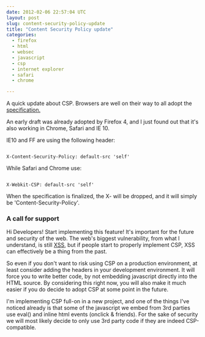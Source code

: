 ```yaml
---
date: 2012-02-06 22:57:04 UTC
layout: post
slug: content-security-policy-update
title: "Content Security Policy update"
categories:
  - firefox
  - html
  - websec
  - javascript
  - csp
  - internet explorer
  - safari
  - chrome

---
```

<p>A quick update about CSP. Browsers are well on their way to all adopt the <a href="https://dvcs.w3.org/hg/content-security-policy/raw-file/tip/csp-specification.dev.html">specification.</a></p>

<p>An early draft was already adopted by Firefox 4, and I just found out that it's also working in Chrome, Safari and IE 10.</p>

<p>IE10 and FF are using the following header:</p>

```

X-Content-Security-Policy: default-src 'self'
```

<p>While Safari and Chrome use:</p>

```

X-Webkit-CSP: default-src 'self'
```

<p>When the specification is finalized, the X- will be dropped, and it will simply be 'Content-Security-Policy'.</p>

<h3>A call for support</h3>

<p>Hi Developers! Start implementing this feature! It's important for the future and security of the web. The web's biggest vulnerability, from what I understand, is still <a href="https://en.wikipedia.org/wiki/Cross-site_scripting">XSS</a>, but if people start to properly implement CSP, XSS can effectively be a thing from the past.</p>

<p>So even if you don't want to risk using CSP on a production environment, at least consider adding the headers in your development environment. It will force you to write better code, by not embedding javascript directly into the HTML source. By considering this right now, you will also make it much easier if you do decide to adopt CSP at some point in the future.</p>

<p>I'm implementing CSP full-on in a new project, and one of the things I've noticed already is that some of the javascript we embed from 3rd parties use eval() and inline html events (onclick & friends). For the sake of security we will most likely decide to only use 3rd party code if they are indeed CSP-compatible.</p>

